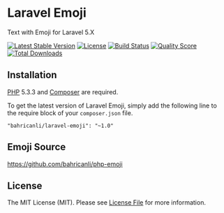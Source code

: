 # Laravel Emoji
Text with Emoji for Laravel 5.X

[![Latest Stable Version](https://poser.pugx.org/bahricanli/laravel-emoji/v/stable.svg)](https://packagist.org/packages/bahricanli/laravel-emoji)
[![License](https://poser.pugx.org/bahricanli/laravel-emoji/license.svg)](LICENSE.md)
[![Build Status](https://img.shields.io/travis/bahricanli/laravel-emoji.svg)](https://travis-ci.org/bahricanli/laravel-emoji)
[![Quality Score](https://img.shields.io/scrutinizer/g/bahricanli/laravel-emoji.svg?style=flat-square)](https://scrutinizer-ci.com/g/bahricanli/laravel-emoji)
[![Total Downloads](https://img.shields.io/packagist/dt/bahricanli/laravel-emoji.svg?style=flat-square)](https://packagist.org/packages/bahricanli/laravel-emoji)

## Installation

[PHP](https://php.net) 5.3.3 and [Composer](https://getcomposer.org) are required.

To get the latest version of Laravel Emoji, simply add the following line to the require block of your `composer.json` file.

```
"bahricanli/laravel-emoji": "~1.0"
```

## Emoji Source

https://github.com/bahricanli/php-emoji


## License

The MIT License (MIT). Please see [License File](LICENSE.md) for more information.
